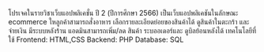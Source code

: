 โปรเจคในรายวิชาเว็บแอปพลิเคชั่น ปี 2 (ปีการศึกษา 2566)
เป็นเว็บแอปพลิเคชันในลักษณะ ecommerce ใหลูกค้าสามารถสั่งอาหาร เลือกรายละเอียดย่อยของสินค้าได้ ดูสินค้าในตะกร้า และจ่ายเงิน 
มีระบบหลังร้าน แอดมินสามารถเพิ่ม/ลด สินค้า ระบออเดอร์และ ดูบิลย้อนหลังได้
เทคโนโลยีที่ใช้ 
Frontend: HTML,CSS
Backend: PHP
Database: SQL
